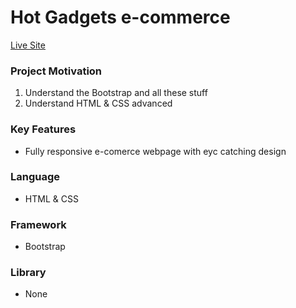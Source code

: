 # Hot Gadgets e-commerce

[Live Site](https://mdmaruf43.github.io/hot-gadgets-e-commerce/)

### Project Motivation 
1. Understand the Bootstrap and all these stuff 
2. Understand HTML & CSS advanced 
### Key Features 
- Fully responsive e-comerce webpage with eyc catching design 
### Language 
- HTML & CSS

### Framework 
- Bootstrap

### Library 
- None 

